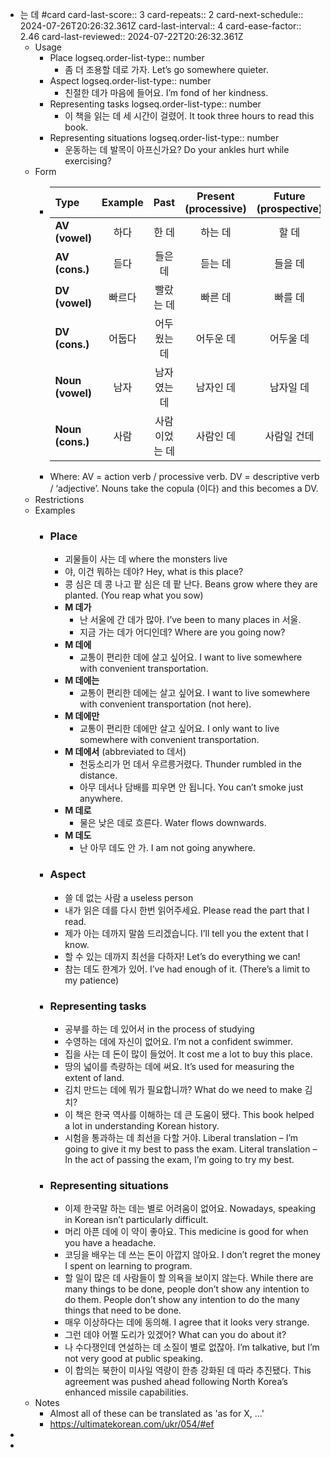- 는 데 #card
  card-last-score:: 3
  card-repeats:: 2
  card-next-schedule:: 2024-07-26T20:26:32.361Z
  card-last-interval:: 4
  card-ease-factor:: 2.46
  card-last-reviewed:: 2024-07-22T20:26:32.361Z
	- Usage
		- Place
		  logseq.order-list-type:: number
			- 좀 더 조용할 데로 가자.
			  Let’s go somewhere quieter.
		- Aspect
		  logseq.order-list-type:: number
			- 친절한 데가 마음에 들어요.
			  I’m fond of her kindness.
		- Representing tasks
		  logseq.order-list-type:: number
			- 이 책을 읽는 데 세 시간이 걸렸어.
			  It took three hours to read this book.
		- Representing situations
		  logseq.order-list-type:: number
			- 운동하는 데 발목이 아프신가요?
			  Do your ankles hurt while exercising?
	- Form
		- | Type | Example | Past | Present (processive) | Future (prospective) | Retrospective |
		  |:---|:---:|:---:|:---:|:---:|:---:|
		  | **AV (vowel)** | 하다 | 한 데 | 하는 데 | 할 데 | 하던 데 |
		  | **AV (cons.)** | 듣다 | 들은 데 | 듣는 데 | 들을 데 | 듣던 데 |
		  | **DV (vowel)** | 빠르다 | 빨랐는 데 | 빠른 데 | 빠를 데 | 빠르던 데 |
		  | **DV (cons.)** | 어둡다 | 어두웠는 데 | 어두운 데 | 어두울 데 | 어둡던 데 |
		  | **Noun (vowel)** | 남자 | 남자였는 데 | 남자인 데 | 남자일 데 | 남자였던 데 |
		  | **Noun (cons.)** | 사람 | 사람이었는 데 | 사람인 데 | 사람일 건데 | 사람이였던 데 |
		- Where:
		  AV = action verb / processive verb.
		  DV = descriptive verb / ‘adjective’.
		  Nouns take the copula (이다) and this becomes a DV.
	- Restrictions
	- Examples
		- ### Place
			- 괴물들이 사는 데
			  where the monsters live
			- 야, 이건 뭐하는 데야?
			  Hey, what is this place?
			- 콩 심은 데 콩 나고 팥 심은 데 팥 난다.
			  Beans grow where they are planted.
			  (You reap what you sow)
			- **M 데가**
				- 난 서울에 간 데가 많아.
				  I’ve been to many places in 서울.
				- 지금 가는 데가 어디인데?
				  Where are you going now?
			- **M 데에**
				- 교통이 편리한 데에 살고 싶어요.
				  I want to live somewhere with convenient transportation.
			- **M 데에는**
				- 교통이 편리한 데에는 살고 싶어요.
				  I want to live somewhere with convenient transportation (not here).
			- **M 데에만**
				- 교통이 편리한 데에만 살고 싶어요.
				  I only want to live somewhere with convenient transportation.
			- **M 데에서** (abbreviated to 데서)
				- 천둥소리가 먼 데서 우르릉거렸다.
				  Thunder rumbled in the distance.
				- 아무 데서나 담배를 피우면 안 됩니다.
				  You can’t smoke just anywhere.
			- **M 데로**
				- 물은 낮은 데로 흐른다.
				  Water flows downwards.
			- **M 데도**
				- 난 아무 데도 안 가.
				  I am not going anywhere.
		- ### Aspect
			- 쓸 데 없는 사람
			  a useless person
			- 내가 읽은 데를 다시 한번 읽어주세요.
			  Please read the part that I read.
			- 제가 아는 데까지 말씀 드리겠습니다.
			  I’ll tell you the extent that I know.
			- 할 수 있는 데까지 최선을 다하자!
			  Let’s do everything we can!
			- 참는 데도 한계가 있어.
			  I’ve had enough of it.
			  (There’s a limit to my patience)
		- ### Representing tasks
			- 공부를 하는 데 있어서
			  in the process of studying
			- 수영하는 데에 자신이 없어요.
			  I’m not a confident swimmer.
			- 집을 사는 데 돈이 많이 들었어.
			  It cost me a lot to buy this place.
			- 땅의 넓이를 측량하는 데에 써요.
			  It’s used for measuring the extent of land.
			- 김치 만드는 데에 뭐가 필요합니까?
			  What do we need to make 김치?
			- 이 책은 한국 역사를 이해하는 데 큰 도움이 됐다.
			  This book helped a lot in understanding Korean history.
			- 시험을 통과하는 데 최선을 다할 거야.
			  Liberal translation – I’m going to give it my best to pass the exam.
			  Literal translation – In the act of passing the exam, I’m going to try my best.
		- ### Representing situations
			- 이제 한국말 하는 데는 별로 어려움이 없어요.
			  Nowadays, speaking in Korean isn’t particularly difficult.
			- 머리 아픈 데에 이 약이 좋아요.
			  This medicine is good for when you have a headache.
			- 코딩을 배우는 데 쓰는 돈이 아깝지 않아요.
			  I don’t regret the money I spent on learning to program.
			- 할 일이 많은 데 사람들이 할 의욕을 보이지 않는다.
			  While there are many things to be done, people don’t show any intention to do them.
			  People don’t show any intention to do the many things that need to be done.
			- 매우 이상하다는 데에 동의해.
			  I agree that it looks very strange.
			- 그런 데야 어쩔 도리가 있겠어?
			  What can you do about it?
			- 나 수다쟁인데 연설하는 데 소질이 별로 없잖아.
			  I’m talkative, but I’m not very good at public speaking.
			- 이 합의는 북한이 미사일 역량이 한층 강화된 데 따라 추진됐다.
			  This agreement was pushed ahead following North Korea’s enhanced missile capabilities.
	- Notes
		- Almost all of these can be translated as 'as for X, ...'
		- https://ultimatekorean.com/ukr/054/#ef
-
-